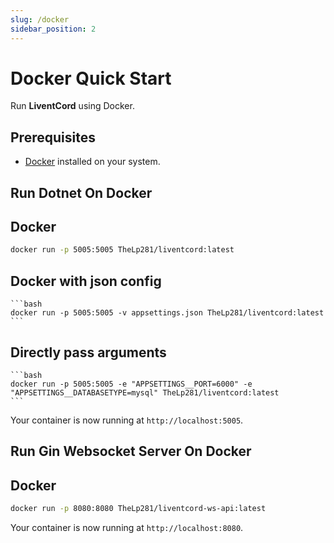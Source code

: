 ```yaml
---
slug: /docker
sidebar_position: 2
---
```


# Docker Quick Start

Run **LiventCord** using Docker.

## Prerequisites

- [Docker](https://www.docker.com/products/docker-desktop/) installed on your system.

## Run Dotnet On Docker
  ## Docker
   ```bash
   docker run -p 5005:5005 TheLp281/liventcord:latest
   ```
  ## Docker with json config
    ```bash
    docker run -p 5005:5005 -v appsettings.json TheLp281/liventcord:latest
    ```
  ## Directly pass arguments
    ```bash
    docker run -p 5005:5005 -e "APPSETTINGS__PORT=6000" -e "APPSETTINGS__DATABASETYPE=mysql" TheLp281/liventcord:latest
    ```
  Your container is now running at `http://localhost:5005`.
  

## Run Gin Websocket Server On Docker
  ## Docker
   ```bash
   docker run -p 8080:8080 TheLp281/liventcord-ws-api:latest
   ```
  Your container is now running at `http://localhost:8080`.
